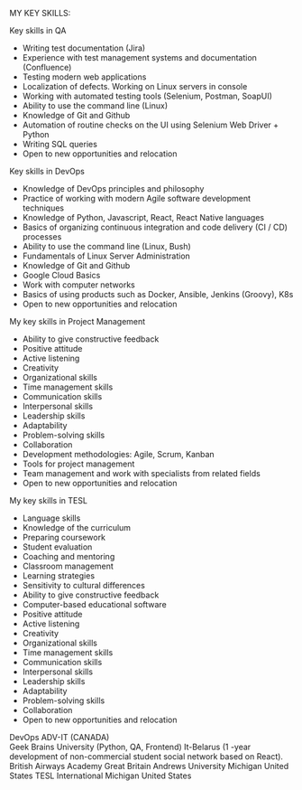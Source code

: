 MY KEY SKILLS:

Key skills in QA
- Writing test documentation (Jira)
- Experience with test management systems and documentation (Confluence)
- Testing modern web applications
- Localization of defects. Working on Linux servers in console
- Working with automated testing tools (Selenium, Postman, SoapUI)
- Ability to use the command line (Linux)
- Knowledge of Git and Github
- Automation of routine checks on the UI using Selenium Web Driver + Python
- Writing SQL queries
- Open to new opportunities and relocation

Key skills in DevOps
- Knowledge of DevOps principles and philosophy
- Practice of working with modern Agile software development techniques
- Knowledge of Python, Javascript, React, React Native languages
- Basics of organizing continuous integration and code delivery (CI / CD) processes
- Ability to use the command line (Linux, Bush)
- Fundamentals of Linux Server Administration
- Knowledge of Git and Github
- Google Cloud Basics
- Work with computer networks
- Basics of using products such as Docker, Ansible, Jenkins (Groovy), K8s
- Open to new opportunities and relocation

My key skills in Project Management
- Ability to give constructive feedback
- Positive attitude
- Active listening
- Creativity
- Organizational skills
- Time management skills
- Communication skills
- Interpersonal skills
- Leadership skills
- Adaptability
- Problem-solving skills
- Collaboration
- Development methodologies: Agile, Scrum, Kanban
- Tools for project management
- Team management and work with specialists from related fields‍
- Open to new opportunities and relocation

My key skills in TESL
- Language skills
- Knowledge of the curriculum
- Preparing coursework
- Student evaluation 
- Coaching and mentoring
- Classroom management
- Learning strategies 
- Sensitivity to cultural differences
- Ability to give constructive feedback
- Computer-based educational software
- Positive attitude
- Active listening 
- Creativity
- Organizational skills
- Time management skills
- Communication skills
- Interpersonal skills
- Leadership skills
- Adaptability 
- Problem-solving skills
- Collaboration 
- Open to new opportunities and relocation

DevOps ADV-IT (CANADA) <br>
Geek Brains University (Python, QA, Frontend)
It-Belarus (1 -year development of non-commercial student social network based on React).
British Airways Academy Great Britain
Andrews University Michigan United States
TESL International Michigan United States
